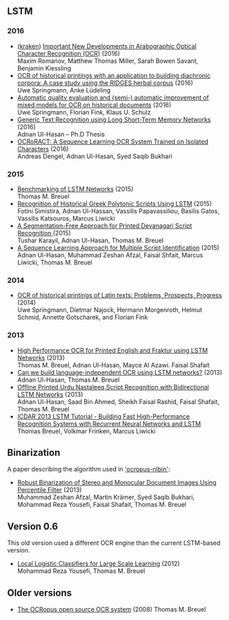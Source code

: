 ## LSTM

### 2016

* ([kraken](https://github.com/mittagessen/kraken)) [Important New Developments in Arabographic Optical Character Recognition (OCR)](https://arxiv.org/abs/1703.09550) (2016)  
Maxim Romanov, Matthew Thomas Miller, Sarah Bowen Savant, Benjamin Kiessling
* [OCR of historical printings with an application to building diachronic corpora: A case study using the RIDGES herbal corpus](https://arxiv.org/abs/1608.02153) (2016)  
Uwe Springmann, Anke Lüdeling
* [Automatic quality evaluation and (semi-) automatic improvement of mixed models for OCR on historical documents](http://arxiv.org/abs/1606.05157) (2016)  
Uwe Springmann, Florian Fink, Klaus U. Schulz
* [Generic Text Recognition using Long Short-Term Memory Networks](https://kluedo.ub.uni-kl.de/frontdoor/index/index/docId/4353) (2016)  
Adnan Ul-Hasan – Ph.D Thesis
* [OCRoRACT: A Sequence Learning OCR System Trained on Isolated Characters](https://www.researchgate.net/publication/294575734_OCRoRACT_A_Sequence_Learning_OCR_System_Trained_on_Isolated_Characters) (2016)  
Andreas Dengel, Adnan Ul-Hasan, Syed Saqib Bukhari

### 2015

* [Benchmarking of LSTM Networks](http://arxiv.org/abs/1508.02774) (2015)  
Thomas M. Breuel
* [Recognition of Historical Greek Polytonic Scripts Using LSTM](http://users.iit.demokritos.gr/~bgat/OldDocPro/05_paper_305.pdf) (2015)  
Fotini Simistira, Adnan Ul-Hassan, Vassilis Papavassiliou, Basilis Gatos, Vassilis Katsouros, Marcus Liwicki
* [A Segmentation-Free Approach for Printed Devanagari Script Recognition
](https://www.researchgate.net/publication/280777081_A_Segmentation-Free_Approach_for_Printed_Devanagari_Script_Recognition) (2015)  
Tushar Karayil, Adnan Ul-Hasan, Thomas M. Breuel
* [A Sequence Learning Approach for Multiple Script Identification](https://www.researchgate.net/publication/280777013_A_Sequence_Learning_Approach_for_Multiple_Script_Identification) (2015)  
Adnan Ul-Hasan, Muhammad Zeshan Afzal, Faisal Shfait,  Marcus Liwicki, Thomas M. Breuel

### 2014

* [OCR of historical printings of Latin texts: Problems, Prospects, Progress](http://www.springmann.net/papers/2014-04-07-DATeCH2014-springmann.pdf) (2014)  
Uwe Springmann, Dietmar Najock, Hermann Morgenroth, Helmut Schmid, Annette Gotscharek, and Florian Fink

### 2013

* [High Performance OCR for Printed English and Fraktur using LSTM Networks](http://staffhome.ecm.uwa.edu.au/~00082689/papers/Breuel-LSTM-OCR-ICDAR13.pdf) (2013)  
Thomas M. Breuel, Adnan Ul-Hasan, Mayce Al Azawi. Faisal Shafait
* [Can we build language-independent OCR using LSTM networks?](https://www.researchgate.net/publication/260341307_Can_we_build_language-independent_OCR_using_LSTM_networks)
 (2013)  
Adnan Ul-Hasan, Thomas M. Breuel
* [Offline Printed Urdu Nastaleeq Script Recognition with Bidirectional LSTM Networks](http://staffhome.ecm.uwa.edu.au/~00082689/papers/Adnan-Urdu-OCR-ICDAR13.pdf) (2013)  
Adnan Ul-Hasan, Saad Bin Ahmed, Sheikh Faisal Rashid, Faisal Shafait, Thomas M. Breuel
* [ICDAR 2013 LSTM Tutorial - Building Fast High-Performance Recognition Systems with Recurrent Neural Networks and LSTM](http://lstm.iupr.com/)  
Thomas Breuel, Volkmar Frinken, Marcus Liwicki

## Binarization
A paper describing the algorithm used in ['ocropus-nlbin'](https://github.com/tmbdev/ocropy/blob/master/ocropus-nlbin):  
* [Robust Binarization of Stereo and Monocular Document Images Using Percentile Filter](http://citeseerx.ist.psu.edu/viewdoc/download?doi=10.1.1.588.7273&rep=rep1&type=pdf) (2013)  
Muhammad Zeshan Afzal, Martin Krämer, Syed Saqib Bukhari,
Mohammad Reza Yousefi, Faisal Shafait, Thomas M. Breuel

## Version 0.6

This old version used a different OCR engine than the current LSTM-based version.

* [Local Logistic Classifiers for Large Scale Learning](http://www.academia.edu/2959462/Local_Logistic_Classifiers_for_Large_Scale_Learning) (2012)  
Mohammad Reza Yousefi, Thomas M. Breuel

## Older versions

* [The OCRopus open source OCR system](http://www.helsinki.fi/~mpsilfve/ocr_course/materials/2008-breuel-ocropus-open-source.pdf) (2008)
Thomas M. Breuel

